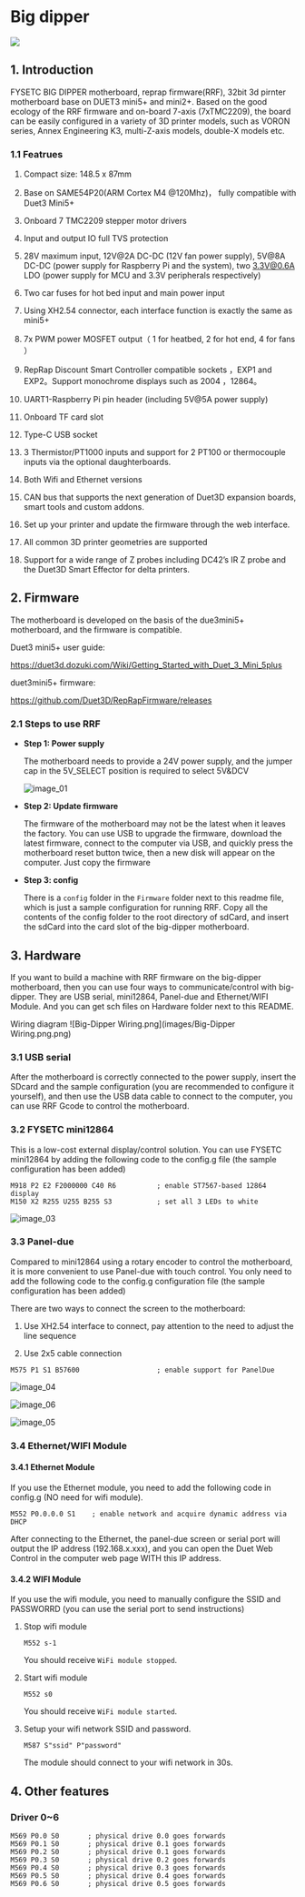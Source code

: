 # Big dipper

![](images/Big-Dipper.png)

## 1. Introduction

FYSETC BIG DIPPER motherboard, reprap firmware(RRF), 32bit 3d pirnter motherboard base on DUET3 mini5+ and mini2+. Based on the good ecology of the RRF firmware and on-board 7-axis (7xTMC2209), the board can be easily configured in a variety of 3D printer models, such as VORON series, Annex Engineering K3, multi-Z-axis models, double-X models etc.

### 1.1 Featrues

1. Compact size: 148.5 x 87mm

2. Base on SAME54P20(ARM Cortex M4 @120Mhz)， fully compatible with Duet3 Mini5+

3. Onboard 7 TMC2209 stepper motor drivers

4. Input and output IO full TVS protection

5. 28V maximum input, 12V@2A DC-DC (12V fan power supply), 5V@8A DC-DC (power supply for Raspberry Pi  and the system), two 3.3V@0.6A LDO (power supply for MCU and 3.3V peripherals respectively)

6. Two car fuses for hot bed input and main power input

7. Using XH2.54 connector, each interface function is exactly the same as mini5+

8. 7x PWM power MOSFET output（ 1 for heatbed, 2 for hot end, 4 for fans ）

9. RepRap Discount Smart Controller compatible sockets ，EXP1 and EXP2。Support monochrome displays such as 2004 ，12864。

10. UART1-Raspberry Pi pin header (including 5V@5A power supply)

11. Onboard TF card slot

12. Type-C USB socket

13. 3 Thermistor/PT1000 inputs and support for 2 PT100 or thermocouple inputs via the optional daughterboards.

14. Both Wifi and Ethernet versions

16. CAN bus that supports the next generation of Duet3D expansion boards, smart tools and 
      custom addons.
    
16. Set up your printer and update the firmware through the web interface.

17. All common 3D printer geometries are supported

18.  Support for a wide range of Z probes including DC42’s IR Z probe and the Duet3D Smart Effector for delta printers.

## 2. Firmware

The motherboard is developed on the basis of the due3mini5+ motherboard, and the firmware is compatible. 

Duet3 mini5+ user guide:

https://duet3d.dozuki.com/Wiki/Getting_Started_with_Duet_3_Mini_5plus

duet3mini5+ firmware:

https://github.com/Duet3D/RepRapFirmware/releases

### 2.1 Steps to use RRF

- **Step 1: Power supply**

  The motherboard needs to provide a 24V power supply, and the jumper cap in the 5V_SELECT position is required to select 5V&DCV

  ![image_01](images/image_01.png)

- **Step 2: Update firmware**

  The firmware of the motherboard may not be the latest when it leaves the factory. You can use USB to upgrade the firmware, download the latest firmware, connect to the computer via USB, and quickly press the motherboard reset button twice, then a new disk will appear on the computer. Just copy the firmware

- **Step 3: config**

  There is a `config` folder in the `Firmware` folder next to this readme file, which is just a sample configuration for running RRF. Copy all the contents of the config folder to the root directory of sdCard, and insert the sdCard into the card slot of the big-dipper motherboard.

## 3. Hardware

If you want to build a machine with RRF firmware on the big-dipper motherboard, then you can use four ways to communicate/control with big-dipper. They are USB serial, mini12864, Panel-due and Ethernet/WIFI Module. And you can get sch files on Hardware folder next to this README.

Wiring diagram
![Big-Dipper Wiring.png](images/Big-Dipper Wiring.png.png)

### 3.1 USB serial

After the motherboard is correctly connected to the power supply, insert the SDcard and the sample configuration (you are recommended to configure it yourself), and then use the USB data cable to connect to the computer, you can use RRF Gcode to control the motherboard.

### 3.2 FYSETC mini12864

This is a low-cost external display/control solution. You can use FYSETC mini12864 by adding the following code to the config.g file (the sample configuration has been added)

```
M918 P2 E2 F2000000 C40 R6			; enable ST7567-based 12864 display
M150 X2 R255 U255 B255 S3			; set all 3 LEDs to white
```

![image_03](images/image_03.bmp)



### 3.3 Panel-due

Compared to mini12864 using a rotary encoder to control the motherboard, it is more convenient to use Panel-due with touch control. You only need to add the following code to the config.g configuration file (the sample configuration has been added)

There are two ways to connect the screen to the motherboard:

1. Use XH2.54 interface to connect, pay attention to the need to adjust the line sequence

2. Use 2x5 cable connection

```
M575 P1 S1 B57600                   ; enable support for PanelDue
```

![image_04](images/image_04.bmp)

![image_06](images/image_06.bmp)

![image_05](images/image_05.bmp)



### 3.4 Ethernet/WIFI Module

#### 3.4.1 Ethernet Module

If you use the Ethernet module, you need to add the following code in config.g (NO need for wifi module).

```
M552 P0.0.0.0 S1    ; enable network and acquire dynamic address via DHCP
```

After connecting to the Ethernet, the panel-due screen or serial port will output the IP address (192.168.x.xxx), and you can open the Duet Web Control in the computer web page WITH this IP address.

#### 3.4.2 WIFI Module

If you use the wifi module, you need to manually configure the SSID and PASSWORRD (you can use the serial port to send instructions)

1. Stop wifi module

   ```
   M552 s-1
   ```

   You should receive `WiFi module stopped`.

2. Start wifi module

   ```
   M552 s0
   ```

   You should receive `WiFi module started`.

3. Setup your wifi network SSID and password.

   ```
   M587 S"ssid" P"password"
   ```

   The module should connect to your wifi network in 30s.

## 4. Other features

### Driver 0~6

```
M569 P0.0 S0       ; physical drive 0.0 goes forwards
M569 P0.1 S0       ; physical drive 0.1 goes forwards
M569 P0.2 S0       ; physical drive 0.1 goes forwards
M569 P0.3 S0       ; physical drive 0.2 goes forwards
M569 P0.4 S0       ; physical drive 0.3 goes forwards
M569 P0.5 S0       ; physical drive 0.4 goes forwards
M569 P0.6 S0       ; physical drive 0.5 goes forwards
```

